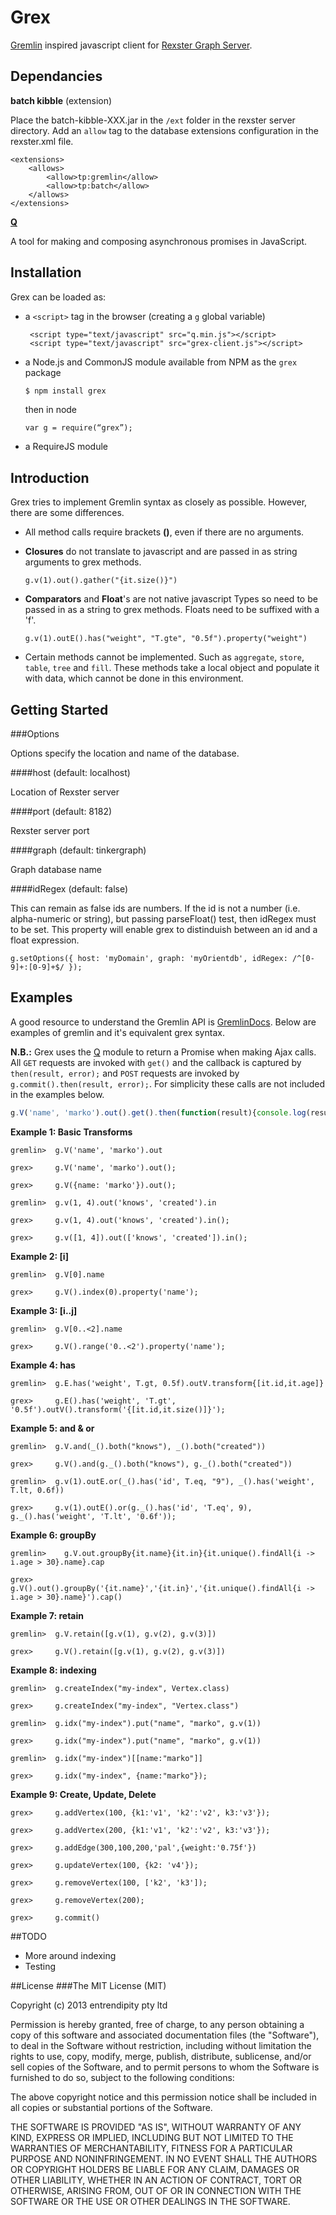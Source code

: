 Grex
====

[Gremlin](https://github.com/tinkerpop/gremlin/wiki) inspired javascript client for [Rexster Graph Server](https://github.com/tinkerpop/rexster/wiki).

## Dependancies

__batch kibble__ (extension)

Place the batch-kibble-XXX.jar in the ``/ext`` folder in the rexster server directory.
Add an ``allow`` tag to the database extensions configuration in the rexster.xml file.

    <extensions>
        <allows>
            <allow>tp:gremlin</allow>
            <allow>tp:batch</allow>
        </allows>
    </extensions>

[__Q__](http://documentup.com/kriskowal/q/)

A tool for making and composing asynchronous promises in JavaScript.

## Installation

Grex can be loaded as:

-   a ``<script>`` tag in the browser (creating a ``g`` global variable)

    ```
     <script type="text/javascript" src="q.min.js"></script>    
     <script type="text/javascript" src="grex-client.js"></script>
    ```

-   a Node.js and CommonJS module available from NPM as the ``grex`` package

    ```bash
    $ npm install grex
    ```

    then in node

    ```
    var g = require(“grex”);
    ```

-   a RequireJS module

## Introduction

Grex tries to implement Gremlin syntax as closely as possible. However, there are some differences.

* All method calls require brackets __()__, even if there are no arguments.
* __Closures__ do not translate to javascript and are passed in as string arguments to grex methods. 

    ```e.g.
    g.v(1).out().gather("{it.size()}")
    ```
* __Comparators__ and __Float__'s are not native javascript Types so need to be passed in as a string to grex methods. Floats need to be suffixed with a 'f'.

    ```e.g.
    g.v(1).outE().has("weight", "T.gte", "0.5f").property("weight")
    ```
* Certain methods cannot be implemented. Such as ``aggregate``, ``store``, ``table``, ``tree`` and ``fill``. These methods take a local object and populate it with data, which cannot be done in this environment.

## Getting Started

###Options

Options specify the location and name of the database.

####host (default: localhost)

Location of Rexster server

####port (default: 8182)

Rexster server port

####graph (default: tinkergraph)

Graph database name

####idRegex (default: false)

This can remain as false ids are numbers. If the id is not a number (i.e. alpha-numeric or string), but passing parseFloat() test, then idRegex must to be set. This property will enable grex to distinduish between an id and a float expression.

```e.g.
g.setOptions({ host: 'myDomain', graph: 'myOrientdb', idRegex: /^[0-9]+:[0-9]+$/ });
```

## Examples

A good resource to understand the Gremlin API is [GremlinDocs](http://gremlindocs.com/). Below are examples of gremlin and it's equivalent grex syntax.

__N.B.:__ Grex uses the [Q](http://documentup.com/kriskowal/q/) module to return a Promise when making Ajax calls. All ``GET`` requests are invoked with ``get()`` and the callback is captured by ``then(result, error);`` and ``POST`` requests are invoked by ``g.commit().then(result, error);``. For simplicity these calls are not included in the examples below.

```javascript
g.V('name', 'marko').out().get().then(function(result){console.log(result)}, function(err){console.log(err)});
```

__Example 1: Basic Transforms__

```
gremlin>  g.V('name', 'marko').out

grex>     g.V('name', 'marko').out();

grex>     g.V({name: 'marko'}).out();

gremlin>  g.v(1, 4).out('knows', 'created').in

grex>     g.v(1, 4).out('knows', 'created').in();

grex>     g.v([1, 4]).out(['knows', 'created']).in(); 

```

__Example 2: [i]__

```
gremlin>  g.V[0].name

grex>     g.V().index(0).property('name');
```

__Example 3: [i..j]__

```
gremlin>  g.V[0..<2].name

grex>     g.V().range('0..<2').property('name');
```

__Example 4: has__

```
gremlin>  g.E.has('weight', T.gt, 0.5f).outV.transform{[it.id,it.age]}

grex>     g.E().has('weight', 'T.gt', '0.5f').outV().transform('{[it.id,it.size()]}');
```

__Example 5: and & or__


```
gremlin>  g.V.and(_().both("knows"), _().both("created"))

grex>     g.V().and(g._().both("knows"), g._().both("created"))

gremlin>  g.v(1).outE.or(_().has('id', T.eq, "9"), _().has('weight', T.lt, 0.6f))

grex>     g.v(1).outE().or(g._().has('id', 'T.eq', 9), g._().has('weight', 'T.lt', '0.6f')); 

```

__Example 6: groupBy__

```
gremlin>    g.V.out.groupBy{it.name}{it.in}{it.unique().findAll{i -> i.age > 30}.name}.cap

grex>       g.V().out().groupBy('{it.name}','{it.in}','{it.unique().findAll{i -> i.age > 30}.name}').cap()
```

__Example 7: retain__

```
gremlin>  g.V.retain([g.v(1), g.v(2), g.v(3)])

grex>     g.V().retain([g.v(1), g.v(2), g.v(3)])
```

__Example 8: indexing__

```
gremlin>  g.createIndex("my-index", Vertex.class)

grex>     g.createIndex("my-index", "Vertex.class")

gremlin>  g.idx("my-index").put("name", "marko", g.v(1))

grex>     g.idx("my-index").put("name", "marko", g.v(1))

gremlin>  g.idx("my-index")[[name:"marko"]]  

grex>     g.idx("my-index", {name:"marko"});  
```

__Example 9: Create, Update, Delete__

```
grex>     g.addVertex(100, {k1:'v1', 'k2':'v2', k3:'v3'});

grex>     g.addVertex(200, {k1:'v1', 'k2':'v2', k3:'v3'});

grex>     g.addEdge(300,100,200,'pal',{weight:'0.75f'})

grex>     g.updateVertex(100, {k2: 'v4'});

grex>     g.removeVertex(100, ['k2', 'k3']);

grex>     g.removeVertex(200);

grex>     g.commit()

```

##TODO
* More around indexing
* Testing

##License
###The MIT License (MIT)

Copyright (c) 2013 entrendipity pty ltd

Permission is hereby granted, free of charge, to any person obtaining a copy of this software and associated documentation files (the "Software"), to deal in the Software without restriction, including without limitation the rights to use, copy, modify, merge, publish, distribute, sublicense, and/or sell copies of the Software, and to permit persons to whom the Software is furnished to do so, subject to the following conditions:

The above copyright notice and this permission notice shall be included in all copies or substantial portions of the Software.

THE SOFTWARE IS PROVIDED "AS IS", WITHOUT WARRANTY OF ANY KIND, EXPRESS OR IMPLIED, INCLUDING BUT NOT LIMITED TO THE WARRANTIES OF MERCHANTABILITY, FITNESS FOR A PARTICULAR PURPOSE AND NONINFRINGEMENT. IN NO EVENT SHALL THE AUTHORS OR COPYRIGHT HOLDERS BE LIABLE FOR ANY CLAIM, DAMAGES OR OTHER LIABILITY, WHETHER IN AN ACTION OF CONTRACT, TORT OR OTHERWISE, ARISING FROM, OUT OF OR IN CONNECTION WITH THE SOFTWARE OR THE USE OR OTHER DEALINGS IN THE SOFTWARE.